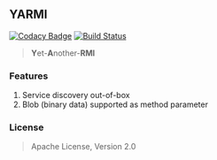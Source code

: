 
## YARMI
[![Codacy Badge](https://api.codacy.com/project/badge/Grade/5c9f40d574c64e629af11f284c447bea)](https://www.codacy.com/app/innocentevil0914/yarmi?utm_source=github.com&amp;utm_medium=referral&amp;utm_content=fritzprix/yarmi&amp;utm_campaign=Badge_Grade)
[![Build Status](https://travis-ci.org/fritzprix/yarmi.svg?branch=master)](https://travis-ci.org/fritzprix/yarmi)
> **Y**et-**A**nother-**RMI**

### Features
1. Service discovery out-of-box
2. Blob (binary data) supported as method parameter

### License 
> Apache License, Version 2.0
